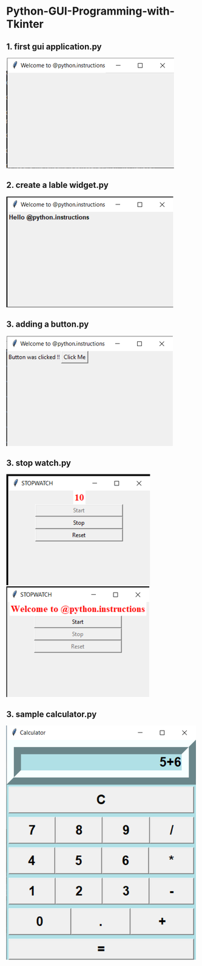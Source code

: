 # Python-GUI-Programming-with-Tkinter

## 1. first gui application.py
![](image/Screenshot%20(668).png)

## 2. create a lable widget.py
![](image/Screenshot%20(674).png)

## 3. adding a button.py
![](image/Screenshot%20(686).png)

## 3. stop watch.py
![](image/Screenshot%20(704).png)
![](image/Screenshot%20(705).png)

## 3. sample calculator.py
![](image/Screenshot%20(710).png)
